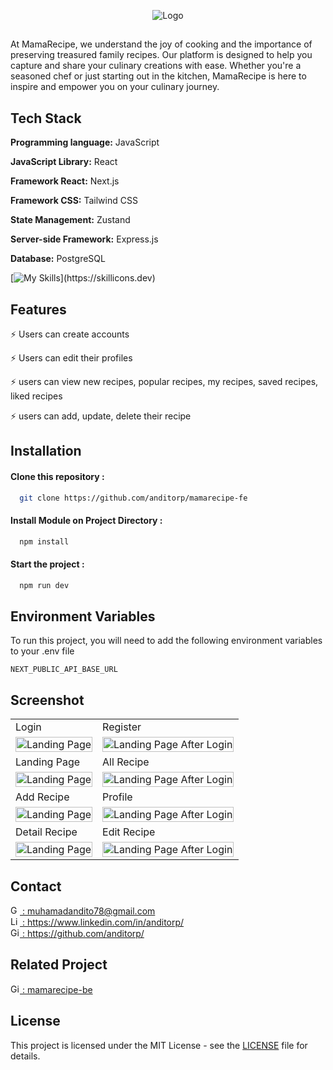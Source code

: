 <p align="center">
  <img src="./public/logo (2).png" alt="Logo">
</p>

##

At MamaRecipe, we understand the joy of cooking and the importance of preserving treasured family recipes. Our platform is designed to help you capture and share your culinary creations with ease. Whether you're a seasoned chef or just starting out in the kitchen, MamaRecipe is here to inspire and empower you on your culinary journey.

## Tech Stack

**Programming language:** JavaScript

**JavaScript Library:** React

**Framework React:** Next.js

**Framework CSS:** Tailwind CSS

**State Management:** Zustand

**Server-side Framework:** Express.js

**Database:** PostgreSQL

[![My Skills](https://skillicons.dev/icons?i=js,react,next,tailwind,express,postgres,vercel,)](https://skillicons.dev)

## Features

⚡ Users can create accounts

⚡ Users can edit their profiles

⚡ users can view new recipes, popular recipes, my recipes, saved recipes, liked recipes

⚡ users can add, update, delete their recipe

## Installation

#### Clone this repository :

```bash
  git clone https://github.com/anditorp/mamarecipe-fe
```

#### Install Module on Project Directory :

```bash
  npm install
```

#### Start the project :

```bash
  npm run dev
```

## Environment Variables

To run this project, you will need to add the following environment variables to your .env file

`NEXT_PUBLIC_API_BASE_URL`

## Screenshot

<p align="center" display=flex>

<table>
<tr>
    <td>Login</td>
    <td>Register</td>
  </tr>
 <tr>
    <td><image src="./public/login.png" alt="Landing Page" width=100%></td>
    <td><image src="./public/register.png" alt="Landing Page After Login" width=100%/></td>
  </tr>
<tr>
    <td>Landing Page</td>
    <td>All Recipe</td>
  </tr>
 <tr>
    <td><image src="./public/landing-page.png" alt="Landing Page" width=100%></td>
    <td><image src="./public/all-recipe.png" alt="Landing Page After Login" width=100%/></td>
  </tr>
<tr>
    <td>Add Recipe</td>
    <td>Profile</td>
  </tr>
 <tr>
    <td><image src="./public/add-recipe.png" alt="Landing Page" width=100%></td>
    <td><image src="./public/profile.png" alt="Landing Page After Login" width=100%/></td>
  </tr>
    <td>Detail Recipe</td>
    <td>Edit Recipe</td>
  </tr>
 <tr>
    <td><image src="./public/page-detail2.png" alt="Landing Page" width=100%></td>
    <td><image src="./public/edit.png" alt="Landing Page After Login" width=100%/></td>
  </tr>
   
</table>  
</p>

## Contact

<a href="mailto:muhamadandito78@gmail.com">
  <img src="https://skillicons.dev/icons?i=gmail" alt="Gmail" style="width: 15px; height: 15px;"> : muhamadandito78@gmail.com
</a>
<br>
<a href="https://www.linkedin.com/in/anditorp/">
  <img src="https://skillicons.dev/icons?i=linkedin" alt="LinkedIn" style="width: 15px; height: 15px;"> : https://www.linkedin.com/in/anditorp/
</a>
<br>
<a href="https://github.com/anditorp">
  <img src="https://skillicons.dev/icons?i=github" alt="GitHub" style="width: 15px; height: 15px;"> : https://github.com/anditorp/
</a>
<br>

## Related Project

<a href="https://github.com/anditorp/mamarecipe-be">
  <img src="https://skillicons.dev/icons?i=github" alt="GitHub" style="width: 15px; height: 15px;"> : mamarecipe-be
</a>

## License 

This project is licensed under the MIT License - see the [LICENSE](LICENSE) file for details.
